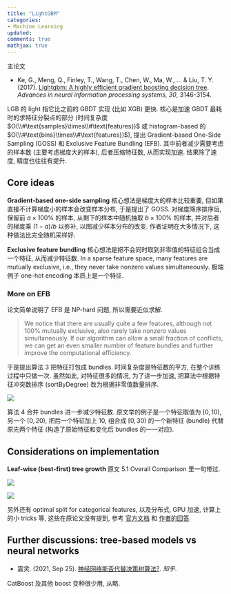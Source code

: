 ```yaml
---
title: "LightGBM"
categories: 
- Machine Learning
updated: 
comments: true
mathjax: true
---
```


主论文

- Ke, G., Meng, Q., Finley, T., Wang, T., Chen, W., Ma, W., ... & Liu, T. Y. (2017). [Lightgbm: A highly efficient gradient boosting decision tree](https://proceedings.neurips.cc/paper/2017/file/6449f44a102fde848669bdd9eb6b76fa-Paper.pdf). *Advances in neural information processing systems*, *30*, 3146-3154.

LGB 的 light 指它比之前的 GBDT 实现 (比如 XGB) 更快. 核心是加速 GBDT 最耗时的求特征分裂点的部分 (时间复杂度 $O(\\#\text{samples}\times\\#\text{features})$ 或 histogram-based 的 $O(\\#\text{bins}\times\\#\text{features})$), 提出 Gradient-based One-Side Sampling (GOSS) 和 Exclusive Feature Bundling (EFB). 其中前者减少需要考虑的样本数 (主要考虑梯度大的样本), 后者压缩特征数, 从而实现加速. 结果除了速度, 精度也往往有提升.

<!-- more -->

## Core ideas

**Gradient-based one-side sampling** 核心想法是梯度大的样本比较重要, 但如果直接不计算梯度小的样本会改变样本分布, 于是提出了 GOSS. 对梯度降序排序后, 保留前 $a\times 100\%$ 的样本, 从剩下的样本中随机抽取 $b\times 100\%$ 的样本, 并对后者的梯度乘 $(1-a) / b$ 以弥补, 以图减少样本分布的改变. 作者证明在大多情况下, 这种做法比完全随机采样好.

**Exclusive feature bundling** 核心想法是把不会同时取到非零值的特征组合当成一个特征, 从而减少特征数. In a sparse feature space, many features are mutually exclusive, i.e., they never take nonzero values simultaneously. 极端例子 one-hot encoding 本质上是一个特征.

### More on EFB

论文简单说明了 EFB 是 NP-hard 问题, 所以需要近似求解.

> We notice that there are usually quite a few features, although not 100% mutually exclusive, also rarely take nonzero values simultaneously. If our algorithm can allow a small fraction of conflicts, we can get an even smaller number of feature bundles and further improve the computational efficiency.

于是提出算法 3 把特征打包成 bundles. 时间复杂度是特征数的平方, 在整个训练过程中只做一次. 虽然如此, 对特征很多的情况, 为了进一步加速, 把算法中根据特征冲突数排序 (sortByDegree) 改为根据非零值数量排序.

![](https://shiina18.github.io/assets/posts/images/426852201220163.png)

算法 4 合并 bundles 进一步减少特征数. 原文举的例子是一个特征取值为 $[0, 10)$, 另一个 $[0, 20)$, 把后一个特征加上 10, 组合成 $[0, 30)$ 的一个新特征 (bundle) 代替原先两个特征 (构造了原始特征和变化后 bundles 的一一对应).

## Considerations on implementation

**Leaf-wise (best-first) tree growth** 原文 5.1 Overall Comparison 里一句带过.

![](https://shiina18.github.io/assets/posts/images/26693201238589.png)

![](https://shiina18.github.io/assets/posts/images/111623201226456.png)

另外还有 optimal split for categorical features, 以及分布式, GPU 加速, 计算上的小 tricks 等, 这些在原论文没有提到, 参考 [官方文档](https://lightgbm.readthedocs.io/en/latest/Features.html#optimization-in-accuracy) 和 [作者的回答](https://www.zhihu.com/question/51644470/answer/130946285).

## Further discussions: tree-based models vs neural networks


-  震灵. (2021, Sep 25). [神经网络能否代替决策树算法?](https://www.zhihu.com/question/68130282/answer/2139814968). *知乎*.


CatBoost 及其他 boost 变种很少用, 从略.